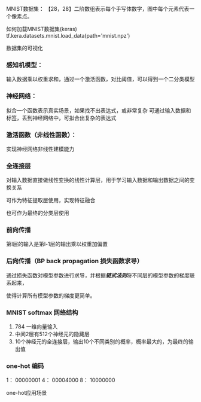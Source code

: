 MNIST数据集：
【28，28】二阶数组表示每个手写体数字，图中每个元素代表一个像素点。
 
 如何加载MNIST数据集(keras)
 tf.kera.datasets.mnist.load_data(path='mnist.npz')
  
数据集的可视化

### 感知机模型：
输入数据乘以权重求和，通过一个激活函数，对比阈值，可以得到一个二分类模型


### 神经网络：
拟合一个函数表示真实场景，如果找不出表达式，或非常复杂
可通过输入数据和标签，丢到神经网络中，可拟合出复杂的表达式

### 激活函数（非线性函数）：
实现神经网络非线性建模能力

### 全连接层
对输入数据直接做线性变换的线性计算层，用于学习输入数据和输出数据之间的变换关系

可作为特征提取层使用，实现特征融合

也可作为最终的分类层使用

### 前向传播
第l层的输入是第l-1层的输出乘以权重加偏置

### 后向传播（BP back propagation 损失函数求导）
通过损失函数对模型参数进行求导，并根据***链式法则***将不同层的模型参数的梯度联系起来，

使得计算所有模型参数的梯度更简单。

### MNIST softmax 网络结构
1. 784 一维向量输入
2. 中间2层有512个神经元的隐藏层
3. 10个神经元的全连接层，输出10个不同类别的概率，概率最大的，为最终的输出值

### one-hot 编码
1： 00000001
4： 00004000
8： 10000000

one-hot应用场景







